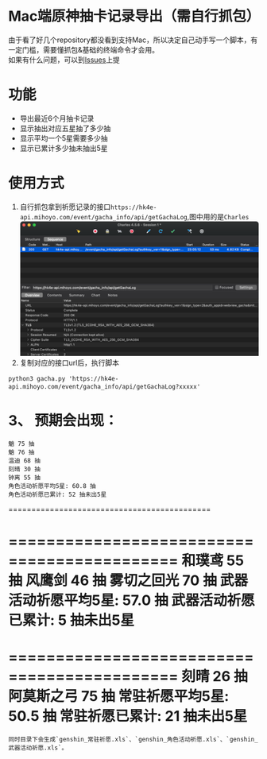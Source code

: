 # Mac端原神抽卡记录导出（需自行抓包）
由于看了好几个repository都没看到支持Mac，所以决定自己动手写一个脚本，有一定门槛，需要懂抓包&基础的终端命令才会用。  
如果有什么问题，可以到[Issues](https://github.com/Fidetro/genshin-impact-gachalog/issues)上提

# 功能  
- 导出最近6个月抽卡记录  
- 显示抽出对应五星抽了多少抽
- 显示平均一个5星需要多少抽
- 显示已累计多少抽未抽出5星
# 使用方式  

1. 自行抓包拿到祈愿记录的接口`https://hk4e-api.mihoyo.com/event/gacha_info/api/getGachaLog`,图中用的是`Charles`  
![](https://github.com/Fidetro/genshin-impact-gachalog/blob/master/ad8aa7045d0457d582071fd321d49553.png?raw=true)
2. 复制对应的接口url后，执行脚本  
```shell
python3 gacha.py 'https://hk4e-api.mihoyo.com/event/gacha_info/api/getGachaLog?xxxxx'
```
3、 预期会出现：
============================================
    魈 75 抽
    魈 76 抽
    温迪 68 抽
    刻晴 30 抽
    钟离 55 抽
    角色活动祈愿平均5星: 60.8 抽
    角色活动祈愿已累计: 52 抽未出5星
============================================

============================================
    和璞鸢 55 抽
    风鹰剑 46 抽
    雾切之回光 70 抽
    武器活动祈愿平均5星: 57.0 抽
    武器活动祈愿已累计: 5 抽未出5星
============================================

============================================
    刻晴 26 抽
    阿莫斯之弓 75 抽
    常驻祈愿平均5星: 50.5 抽
    常驻祈愿已累计: 21 抽未出5星
============================================

```  
同时目录下会生成`genshin_常驻祈愿.xls`、`genshin_角色活动祈愿.xls`、`genshin_武器活动祈愿.xls`。  
